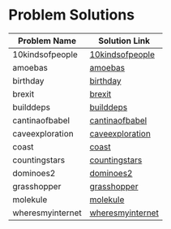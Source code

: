 # Problem Solutions

| Problem Name | Solution Link |
|---------------|--------------------------------|
| 10kindsofpeople | [10kindsofpeople](https://github.com/Chrisallan29/Kattis/blob/main/Graph%20Traversal/Flood%20Fill%20%28Harder%29/10kindsofpeople/Solution.java) |
| amoebas | [amoebas](https://github.com/Chrisallan29/Kattis/blob/main/Graph%20Traversal/Flood%20Fill%20%28Easier%29/amoebas/Solution.java) |
| birthday | [birthday](https://github.com/Chrisallan29/Kattis/blob/main/Graph%20Traversal/Articulation%20Points%20%26%20Bridges/birthday/Solution.java) |
| brexit | [brexit](https://github.com/Chrisallan29/Kattis/blob/main/Graph%20Traversal/Topological%20Sort/brexit/Solution.java) |
| builddeps | [builddeps](https://github.com/Chrisallan29/Kattis/blob/main/Graph%20Traversal/Topological%20Sort/builddeps/Solution.java) |
| cantinaofbabel  | [cantinaofbabel ](https://github.com/Chrisallan29/Kattis/blob/main/Graph%20Traversal/SCC/cantinaofbabel%20/Solution.java) |
| caveexploration | [caveexploration](https://github.com/Chrisallan29/Kattis/blob/main/Graph%20Traversal/Articulation%20Points%20%26%20Bridges/caveexploration/Solution.java) |
| coast | [coast](https://github.com/Chrisallan29/Kattis/blob/main/Graph%20Traversal/Flood%20Fill%20%28Harder%29/coast/Solution.java) |
| countingstars | [countingstars](https://github.com/Chrisallan29/Kattis/blob/main/Graph%20Traversal/Flood%20Fill%20%28Easier%29/countingstars/Solution.java) |
| dominoes2  | [dominoes2 ](https://github.com/Chrisallan29/Kattis/blob/main/Graph%20Traversal/Finding%20CC/dominoes2%20/Solution.java) |
| grasshopper | [grasshopper](https://github.com/Chrisallan29/Kattis/blob/main/Graph%20Traversal/Knight%20Moves/grasshopper/Solution.java) |
| molekule | [molekule](https://github.com/Chrisallan29/Kattis/blob/main/Graph%20Traversal/Bipartite%20%26%20Cycle/molekule/Solution.java) |
| wheresmyinternet | [wheresmyinternet](https://github.com/Chrisallan29/Kattis/blob/main/Graph%20Traversal/Finding%20CC/wheresmyinternet/Solution.java) |
